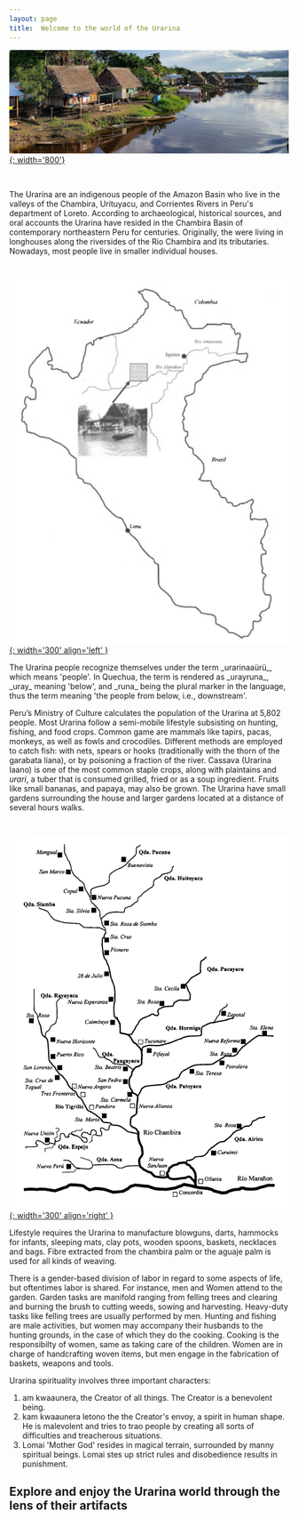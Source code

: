 ```yaml
---
layout: page
title:  Welcome to the world of the Urarina
---
```


[![Urarina Territory Picture][5]{: width='800'}][6]

   [5]:  assets/img/panoramio_3.jpg
   [6]:  assets/img/panoramio_2.jpg "Urarina Picture"

<br clear="left"/>

The Urarina are an indigenous people of the Amazon Basin who live in the valleys of the Chambira, Urituyacu, and Corrientes Rivers in Peru's department of Loreto. According to archaeological, historical sources, and oral accounts the Urarina have resided in the Chambira Basin of contemporary northeastern Peru for centuries. Originally, the were living in longhouses along the riversides of the Rio Chambira and its tributaries. Nowadays, most people live in smaller individual houses.

<br clear="left"/>

[![Urarina Territory Map][1]{: width='300' align='left' }][2]

   [1]:  assets/img/map_ura.png
   [2]:  assets/img/map_ura.png "Urarina teritory"

<span flow="right">
The Urarina people recognize themselves under the term _urarinaaürü_, which means 'people'. In Quechua, the term is rendered as  _urayruna_, _uray_ meaning 'below', and  _runa_ being the plural marker in the language, thus the term meaning 'the people from below, i.e., downstream'.

 Peru’s Ministry of Culture calculates the population of the Urarina at 5,802 people. Most Urarina follow a semi-mobile lifestyle subsisting on hunting, fishing, and food crops. Common game are mammals like tapirs, pacas, monkeys, as well as fowls and crocodiles. Different methods are employed to catch fish: with nets, spears or hooks (traditionally with the thorn of the garabata liana), or by poisoning a fraction of the river. Cassava  (Urarina laano) is one of the most common staple crops, along with plaintains and  *urari*, a tuber that is consumed grilled, fried or as a soup ingredient. Fruits like small bananas, and papaya, may also be grown. The Urarina have small gardens surrounding the house and larger gardens located at a distance of several hours walks.

<br clear="left"/>

[![Urarina Villiage Map][3]{: width='300' align='right' }][4]

   [3]:  assets/img/map_chambi.png
   [4]:  assets/img/map_chambi.png "Urarina village"

Lifestyle requires the Urarina to manufacture blowguns, darts, hammocks for infants, sleeping mats, clay pots, wooden spoons, baskets, necklaces and bags. Fibre extracted from the chambira palm or the aguaje palm is used for all kinds of weaving.

There is a gender-based division of labor in regard to some aspects of life, but oftentimes labor is shared. For instance, men and  Women attend to the garden. Garden tasks are manifold ranging from felling trees and clearing and burning the brush to cutting weeds, sowing and harvesting. Heavy-duty tasks like felling trees are usually performed by men. Hunting and fishing are male activities, but women may accompany their husbands to the hunting grounds, in the case of which they do the cooking. Cooking is the responsibilty of women, same as taking care of the children. Women are in charge of handcrafting woven items, but men engage in the fabrication of baskets, weapons and tools. 

Urarina spirituality involves three important characters:
1. am kwaaunera, the Creator of all things. The Creator is a benevolent being.
2. kam kwaaunera letono the the Creator's envoy, a spirit in human shape. He is malevolent and tries to trao people by creating all sorts of difficulties and treacherous situations.
3. Lomai 'Mother God' resides in magical terrain, surrounded by manny spiritual beings. Lomai stes up strict rules and disobedience results in punishment.

## Explore and enjoy the Urarina world through the lens of their artifacts

